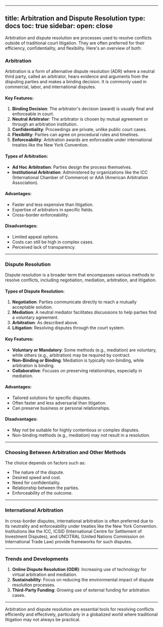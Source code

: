 
---
title: Arbitration and Dispute Resolution
type: docs
toc: true
sidebar:
  open: close
---
Arbitration and dispute resolution are processes used to resolve conflicts outside of traditional court litigation. They are often preferred for their efficiency, confidentiality, and flexibility. Here's an overview of both:

### **Arbitration**
Arbitration is a form of alternative dispute resolution (ADR) where a neutral third party, called an arbitrator, hears evidence and arguments from the disputing parties and makes a binding decision. It is commonly used in commercial, labor, and international disputes.

#### Key Features:
1. **Binding Decision**: The arbitrator's decision (award) is usually final and enforceable in court.
2. **Neutral Arbitrator**: The arbitrator is chosen by mutual agreement or through an arbitration institution.
3. **Confidentiality**: Proceedings are private, unlike public court cases.
4. **Flexibility**: Parties can agree on procedural rules and timelines.
5. **Enforceability**: Arbitration awards are enforceable under international treaties like the New York Convention.

#### Types of Arbitration:
- **Ad Hoc Arbitration**: Parties design the process themselves.
- **Institutional Arbitration**: Administered by organizations like the ICC (International Chamber of Commerce) or AAA (American Arbitration Association).

#### Advantages:
- Faster and less expensive than litigation.
- Expertise of arbitrators in specific fields.
- Cross-border enforceability.

#### Disadvantages:
- Limited appeal options.
- Costs can still be high in complex cases.
- Perceived lack of transparency.

---

### **Dispute Resolution**
Dispute resolution is a broader term that encompasses various methods to resolve conflicts, including negotiation, mediation, arbitration, and litigation.

#### Types of Dispute Resolution:
1. **Negotiation**: Parties communicate directly to reach a mutually acceptable solution.
2. **Mediation**: A neutral mediator facilitates discussions to help parties find a voluntary agreement.
3. **Arbitration**: As described above.
4. **Litigation**: Resolving disputes through the court system.

#### Key Features:
- **Voluntary or Mandatory**: Some methods (e.g., mediation) are voluntary, while others (e.g., arbitration) may be required by contract.
- **Non-Binding or Binding**: Mediation is typically non-binding, while arbitration is binding.
- **Collaborative**: Focuses on preserving relationships, especially in mediation.

#### Advantages:
- Tailored solutions for specific disputes.
- Often faster and less adversarial than litigation.
- Can preserve business or personal relationships.

#### Disadvantages:
- May not be suitable for highly contentious or complex disputes.
- Non-binding methods (e.g., mediation) may not result in a resolution.

---

### **Choosing Between Arbitration and Other Methods**
The choice depends on factors such as:
- The nature of the dispute.
- Desired speed and cost.
- Need for confidentiality.
- Relationship between the parties.
- Enforceability of the outcome.

---

### **International Arbitration**
In cross-border disputes, international arbitration is often preferred due to its neutrality and enforceability under treaties like the New York Convention. Institutions like the ICC, ICSID (International Centre for Settlement of Investment Disputes), and UNCITRAL (United Nations Commission on International Trade Law) provide frameworks for such disputes.

---

### **Trends and Developments**
1. **Online Dispute Resolution (ODR)**: Increasing use of technology for virtual arbitration and mediation.
2. **Sustainability**: Focus on reducing the environmental impact of dispute resolution processes.
3. **Third-Party Funding**: Growing use of external funding for arbitration cases.

---

Arbitration and dispute resolution are essential tools for resolving conflicts efficiently and effectively, particularly in a globalized world where traditional litigation may not always be practical.
